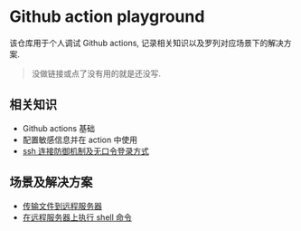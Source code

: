 # Github action playground

该仓库用于个人调试 Github actions, 记录相关知识以及罗列对应场景下的解决方案.

> 没做链接或点了没有用的就是还没写.

## 相关知识
- Github actions 基础
- 配置敏感信息并在 action 中使用
- [ssh 连接防御机制及无口令登录方式](./docs/ssh-connection.md)

## 场景及解决方案
- [传输文件到远程服务器](./docs/transfer-files.md)
- [在远程服务器上执行 shell 命令](./docs/remote-shell-command.md)
